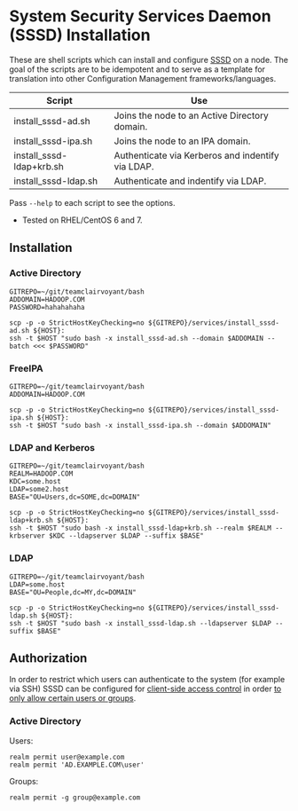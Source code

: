 # System Security Services Daemon (SSSD) Installation

These are shell scripts which can install and configure [SSSD](https://pagure.io/SSSD/sssd/) on a node.  The goal of the scripts are to be idempotent and to serve as a template for translation into other Configuration Management frameworks/languages.

| Script                   | Use                                               |
| ------------------------ | ------------------------------------------------- |
| install_sssd-ad.sh       | Joins the node to an Active Directory domain.     |
| install_sssd-ipa.sh      | Joins the node to an IPA domain.                  |
| install_sssd-ldap+krb.sh | Authenticate via Kerberos and indentify via LDAP. |
| install_sssd-ldap.sh     | Authenticate and indentify via LDAP.              |

Pass `--help` to each script to see the options.

* Tested on RHEL/CentOS 6 and 7.

## Installation

### Active Directory

```
GITREPO=~/git/teamclairvoyant/bash
ADDOMAIN=HADOOP.COM
PASSWORD=hahahahaha

scp -p -o StrictHostKeyChecking=no ${GITREPO}/services/install_sssd-ad.sh ${HOST}:
ssh -t $HOST "sudo bash -x install_sssd-ad.sh --domain $ADDOMAIN --batch <<< $PASSWORD"
```

### FreeIPA

```
GITREPO=~/git/teamclairvoyant/bash
ADDOMAIN=HADOOP.COM

scp -p -o StrictHostKeyChecking=no ${GITREPO}/services/install_sssd-ipa.sh ${HOST}:
ssh -t $HOST "sudo bash -x install_sssd-ipa.sh --domain $ADDOMAIN"
```

### LDAP and Kerberos

```
GITREPO=~/git/teamclairvoyant/bash
REALM=HADOOP.COM
KDC=some.host
LDAP=some2.host
BASE="OU=Users,dc=SOME,dc=DOMAIN"

scp -p -o StrictHostKeyChecking=no ${GITREPO}/services/install_sssd-ldap+krb.sh ${HOST}:
ssh -t $HOST "sudo bash -x install_sssd-ldap+krb.sh --realm $REALM --krbserver $KDC --ldapserver $LDAP --suffix $BASE"
```

### LDAP

```
GITREPO=~/git/teamclairvoyant/bash
LDAP=some.host
BASE="OU=People,dc=MY,dc=DOMAIN"

scp -p -o StrictHostKeyChecking=no ${GITREPO}/services/install_sssd-ldap.sh ${HOST}:
ssh -t $HOST "sudo bash -x install_sssd-ldap.sh --ldapserver $LDAP --suffix $BASE"
```

## Authorization

In order to restrict which users can authenticate to the system (for example via SSH) SSSD can be configured for [client-side access control](https://access.redhat.com/documentation/en-us/red_hat_enterprise_linux/7/html/windows_integration_guide/realmd-logins) in order [to only allow certain users or groups](https://www.freedesktop.org/software/realmd/docs/realm.html).

### Active Directory

Users:
```
realm permit user@example.com
realm permit 'AD.EXAMPLE.COM\user'
```

Groups:
```
realm permit -g group@example.com
```
